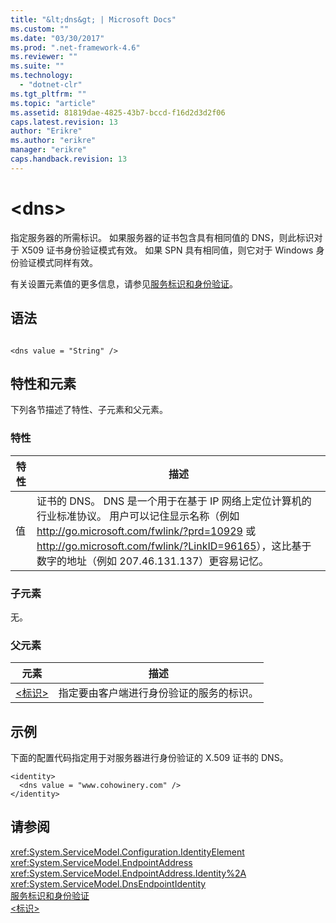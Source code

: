 ```yaml
---
title: "&lt;dns&gt; | Microsoft Docs"
ms.custom: ""
ms.date: "03/30/2017"
ms.prod: ".net-framework-4.6"
ms.reviewer: ""
ms.suite: ""
ms.technology: 
  - "dotnet-clr"
ms.tgt_pltfrm: ""
ms.topic: "article"
ms.assetid: 81819dae-4825-43b7-bccd-f16d2d3d2f06
caps.latest.revision: 13
author: "Erikre"
ms.author: "erikre"
manager: "erikre"
caps.handback.revision: 13
---
```

# &lt;dns&gt;
指定服务器的所需标识。  如果服务器的证书包含具有相同值的 DNS，则此标识对于 X509 证书身份验证模式有效。  如果 SPN 具有相同值，则它对于 Windows 身份验证模式同样有效。  
  
 有关设置元素值的更多信息，请参见[服务标识和身份验证](../../../../../docs/framework/wcf/feature-details/service-identity-and-authentication.md)。  
  
## 语法  
  
```  
  
<dns value = "String" />  
```  
  
## 特性和元素  
 下列各节描述了特性、子元素和父元素。  
  
### 特性  
  
|特性|描述|  
|--------|--------|  
|值|证书的 DNS。  DNS 是一个用于在基于 IP 网络上定位计算机的行业标准协议。  用户可以记住显示名称（例如 [http:\/\/go.microsoft.com\/fwlink\/?prd\=10929](http://go.microsoft.com/fwlink/?prd=10929) 或 [http:\/\/go.microsoft.com\/fwlink\/?LinkID\=96165](http://go.microsoft.com/fwlink/?LinkID=96165)），这比基于数字的地址（例如 207.46.131.137）更容易记忆。|  
  
### 子元素  
 无。  
  
### 父元素  
  
|元素|描述|  
|--------|--------|  
|[\<标识\>](../../../../../docs/framework/configure-apps/file-schema/wcf/identity.md)|指定要由客户端进行身份验证的服务的标识。|  
  
## 示例  
 下面的配置代码指定用于对服务器进行身份验证的 X.509 证书的 DNS。  
  
```  
<identity>  
  <dns value = "www.cohowinery.com" />  
</identity>  
```  
  
## 请参阅  
 <xref:System.ServiceModel.Configuration.IdentityElement>   
 <xref:System.ServiceModel.EndpointAddress>   
 <xref:System.ServiceModel.EndpointAddress.Identity%2A>   
 <xref:System.ServiceModel.DnsEndpointIdentity>   
 [服务标识和身份验证](../../../../../docs/framework/wcf/feature-details/service-identity-and-authentication.md)   
 [\<标识\>](../../../../../docs/framework/configure-apps/file-schema/wcf/identity.md)